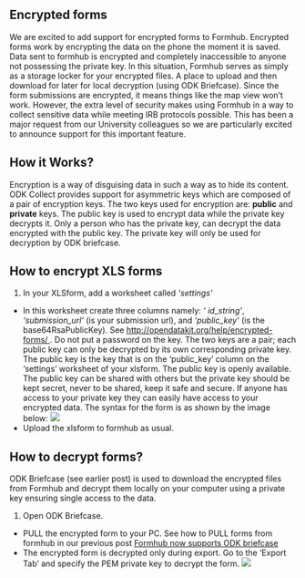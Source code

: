 
## Encrypted forms

We are excited to add support for encrypted forms to Formhub. Encrypted forms work by encrypting the data on the phone the moment it is saved. Data sent to formhub is encrypted and completely inaccessible to anyone not possessing the private key.  In this situation, Formhub serves as simply as a storage locker for your encrypted files. A place to upload and then download for later for local decryption (using ODK Briefcase).   Since the form submissions are encrypted, it means things like the map view won’t work.  However, the extra level of security makes using Formhub in a way to collect sensitive data while meeting IRB protocols possible. This has been a major request from our University colleagues so we are particularly excited to announce support for this important feature.

## How it Works?

Encryption is a way of disguising data in such a way as to hide its content. ODK Collect provides support for asymmetric keys which are composed of a pair of encryption keys. The two keys used for encryption are: **public** and **private** keys.
The public key is used to encrypt data while the private key decrypts it. Only a person who has the private key, can decrypt the data encrypted with the public key. The private key will only be used for decryption by ODK briefcase.

## How to encrypt XLS forms

1. In your XLSform, add a worksheet called *'settings'*
*  In this worksheet create three columns namely: *‘ id_string’*, 
   *‘submission_url’*  (is your submission url),  and *‘public_key’*  (is the 
   base64RsaPublicKey). See  [http://opendatakit.org/help/encrypted-forms/ ](http://opendatakit.org/help/encrypted-forms/ ). Do not put a password on the key.
The two keys are a pair; each public key can only be decrypted by its own corresponding private key. The public key is the key that is on the ‘public_key’ column on the ‘settings’ worksheet of your xlsform.  The public key is openly available.
The public key can be shared with others but the private key should be kept secret, never to be shared, keep it safe and secure. If anyone has access to your private key they can easily have access to your encrypted data.
The syntax for the form is as shown by the image below:
![](http://farm6.staticflickr.com/5449/9236043481_06a3e98257_o.png)
*  Upload the xlsform to formhub as usual.

<!--more-->  

## How to decrypt forms?

ODK Briefcase (see earlier post) is used to download the encrypted files from Formhub and decrypt them locally on your computer using a private key ensuring single access to the data.  

1. Open ODK Briefcase.
*  PULL the encrypted form  to your PC. See how to PULL forms from formhub in our
   previous post [Formhub now supports ODK briefcase](http://blog.formhub.org/2013/06/27/formhub-supports-odk-briefcase/)
*  The encrypted form is decrypted only during export. Go to the ‘Export Tab’ and
   specify the PEM private key to decrypt the form.
![](http://farm3.staticflickr.com/2883/9238828660_b9353b9e51_o.png)

   














